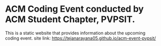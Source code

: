 # ACM Coding Event conducted by ACM Student Chapter, PVPSIT.
This is a static website that provides information about the upcoming coding event. site link: https://tejanarayana05.github.io/acm-event-pvpsit/
